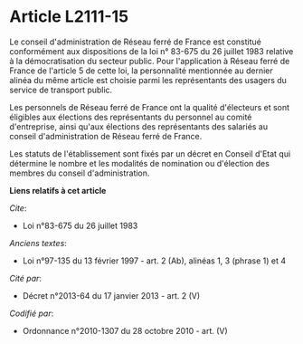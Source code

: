 # Article L2111-15

Le conseil d'administration de Réseau ferré de France est constitué conformément aux dispositions de la loi n° 83-675 du 26
juillet 1983 relative à la démocratisation du secteur public. Pour l'application à Réseau ferré de France de l'article 5 de
cette loi, la personnalité mentionnée au dernier alinéa du même article est choisie parmi les représentants des usagers du
service de transport public.

Les personnels de Réseau ferré de France ont la qualité d'électeurs et sont éligibles aux élections des représentants du
personnel au comité d'entreprise, ainsi qu'aux élections des représentants des salariés au conseil d'administration de Réseau
ferré de France.

Les statuts de l'établissement sont fixés par un décret en Conseil d'Etat qui détermine le nombre et les modalités de
nomination ou d'élection des membres du conseil d'administration.

**Liens relatifs à cet article**

_Cite_:

  - Loi n°83-675 du 26 juillet 1983

_Anciens textes_:

  - Loi n°97-135 du 13 février 1997 - art. 2 (Ab), alinéas 1, 3 (phrase 1) et 4

_Cité par_:

  - Décret n°2013-64 du 17 janvier 2013 - art. 2 (V)

_Codifié par_:

  - Ordonnance n°2010-1307 du 28 octobre 2010 - art. (V)
